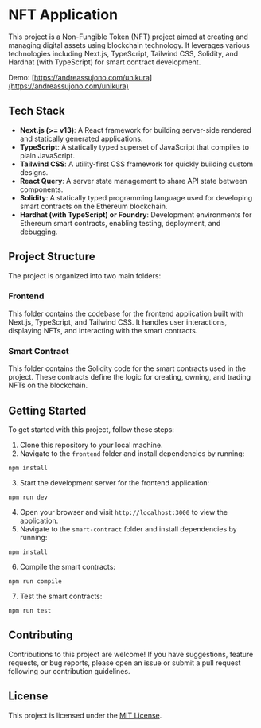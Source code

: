 # NFT Application

This project is a Non-Fungible Token (NFT) project aimed at creating and managing digital assets using blockchain technology. It leverages various technologies including Next.js, TypeScript, Tailwind CSS, Solidity, and Hardhat (with TypeScript) for smart contract development.

Demo: [https://andreassujono.com/unikura](https://andreassujono.com/unikura)

## Tech Stack

- **Next.js (>= v13)**: A React framework for building server-side rendered and statically generated applications.
- **TypeScript**: A statically typed superset of JavaScript that compiles to plain JavaScript.
- **Tailwind CSS**: A utility-first CSS framework for quickly building custom designs.
- **React Query**: A server state management to share API state between components.
- **Solidity**: A statically typed programming language used for developing smart contracts on the Ethereum blockchain.
- **Hardhat (with TypeScript) or Foundry**: Development environments for Ethereum smart contracts, enabling testing, deployment, and debugging.

## Project Structure

The project is organized into two main folders:

### Frontend

This folder contains the codebase for the frontend application built with Next.js, TypeScript, and Tailwind CSS. It handles user interactions, displaying NFTs, and interacting with the smart contracts.

### Smart Contract

This folder contains the Solidity code for the smart contracts used in the project. These contracts define the logic for creating, owning, and trading NFTs on the blockchain.

## Getting Started

To get started with this project, follow these steps:

1. Clone this repository to your local machine.
2. Navigate to the `frontend` folder and install dependencies by running:

```
npm install
```

3. Start the development server for the frontend application:

```
npm run dev
```

4. Open your browser and visit `http://localhost:3000` to view the application.
5. Navigate to the `smart-contract` folder and install dependencies by running:

```
npm install
```

6. Compile the smart contracts:

```
npm run compile
```

7. Test the smart contracts:

```
npm run test
```

## Contributing

Contributions to this project are welcome! If you have suggestions, feature requests, or bug reports, please open an issue or submit a pull request following our contribution guidelines.

## License

This project is licensed under the [MIT License](LICENSE).
